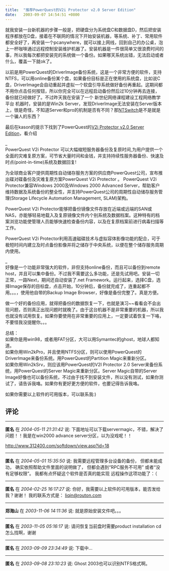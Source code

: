 ```yaml
---
title:  "推荐PowerQuest的V2i Protector v2.0 Server Edition"
date:   2003-09-07 14:54:51 +0800
---
```


就我安装一台新机器的步骤一般是，把硬盘分为系统盘C和数据盘D，然后把安装程序都放在D盘，接着在不联网的情况下开始安装机器，等系统、补丁、常用软件都安全好了，再安装一个pcanywhere，就可以接上网线，回到自己的办公桌，泡上一杯咖啡通过远程控制安装维护机器了。安装机器是一件很简单又很浪费时间的事，所以我每次都把安装完的系统做一个备份。如果哪天系统出错，无法启动或者什么，覆盖一下就ok了。  

以前是用PowerQuest的DriverImage备份系统，这是一个非常方便的软件，支持NTFS，可以用online备份某个盘，如果备份目标是正在使用的系统盘，比如说C盘，DriverImage会自动重起并虚拟一个软盘引导系统做好备份再重起。这期间都不用你点击任何按钮，所以你完全可以在远程启动备份然后过10分钟再去连接，备份就已经做好了。不过昨天我在安装了一个 新世纪网络课程建设工程网络教学平台 机器时，安装的是Win2k Server，发现DriverImage无法安装在Server版本上，很是奇怪，不知道Server和pro的机制是否有不同？那[NTSwitch](http://www.southcn.com/it/itschool/200203271138.htm)是不是就是一个骗人的东西？  

最后在kason的提示下找到了PowerQuest的[V2i Protector v2.0 Server Edition](http://www.powerquest.com/v2i/protector/)，看介绍  

_  
PowerQuest V2i Protector 可以大幅缩短服务器备份及复原时间,为用户提供一个全面的灾难复原方案，可节省大量时间和金钱，并支持持续性服务器备份、快速及时点(point-in-time)系统及数据回复!  

为全球商业客户提供周期性自动储存服务方案的供应商PowerQuest公司，宣布推出碟对碟备份及灾难复原方案PowerQuest V2i Protector 。 PowerQuest V2i Protector兼容Windows 2000及Windows 2000 Advanced Server，帮助客户维持数据及系统备份的整全性，并支持PowerQuest公司的周期性自动储存服务管理(Storage Lifecycle Automation Management, SLAM)架构。  

PowerQuest V2i Protector能够把备份镜像文件存放在近端或远端的SAN或NAS，亦能够轻易地载入及复原镜像文件内个别系统及数据档案。这种特有的档案浏览功能使管理人员能够快速检查备份内容，以及在复原档案前进行病毒扫描等工作。  

PowerQuest V2i Protector利用高速磁碟技术与虚拟容体影像功能的配合，可于极短时间内建立及时点备份影像并将之储存于中央系统，以便在整个储存服务周期内使用。  

_  
好像是一个功能非常强大的软件，非但支持online备份，而且可以备份到remote host，并且可以集中备份。不过我不需要这么多功能，还是先试用吧。安装一切正常，一路Next，期间还自动安装了.net Framework。运行起来，选择C盘，选择Image保存的目标盘，点击开始，10分钟后，备份就完成了，连重起都不用。。。，使用他自带的Backup Image Browser，好像是备份完整了。真是方便。  

做一个好的备份应用，就得把备份的数据恢复一下，也就是演习~~看看会不会出现问题，否则真正出现问题时就晚了。由于这台机器不是非常重要的机器，所以我也就没有试用恢复。如果你要使用在非常重要的应用上，一定要试着恢复一下咯，不要怪我没提醒你。。。  

总结：  
如果你是用win98，或者用FAT分区，大可以用Symantec的ghost，地球人都知道。  
如果你用Win2kPro，并且使用NTFS分区，则可以使用PowerQuest的DriverImage来备份系统。用PowerQuest的Partition Magic来重新分区。  
如果你用Win2kSrv，则应该用PowerQuest的V2I Protector 2.0 Server来备份系统，用PowerQuest的Server Magic来重新分区。Server Magic自带的Server Image好像也可以备份系统，不过由于找不到安装文件，所以没有测试，如果你测试了，请告诉我咯。如果你有更好更方便的软件，也要记得告诉我咯。  

如果你需要以上软件的可用版本，可以联系我:)  


## 评论

*****
**匿名** 在 *2004-05-11 21:31:42* 说: 下面地址可以下载servermagic，不错，解决了问题！！我是在win2000 advance server分区，以为没戏呢！！

http://www.312400.com/softdown/view.asp?id=18 

*****
**匿名** 在 *2004-05-01 15:35:50* 说: 我需要远程管理多台设备的备份，
但都未能成功，
确实依照帮助文件里面的说明做了，
但都会遇到“RPC服务不可用”
或者“没有足够权限”。
我都有点怀疑这个软件是否真的能实现
远程操作这项功能了：（

*****
**匿名** 在 *2004-02-25 16:17:27* 说: 你好，我需要以上软件的可用版本，能否发给我？谢谢！
我的联系方式是：
liqin@routon.com

*****
**郑海山** 在 *2003-11-06 14:11:36* 说: 就是原始安装文件吧。。。


*****
**匿名** 在 *2003-11-05 05:16:17* 说: 请问恢复当前盘时需要product installation cd怎么找啊，谢谢

*****
**匿名** 在 *2003-09-09 23:34:49* 说: 下载中...

*****
**匿名** 在 *2003-09-08 23:10:23* 说: Ghost 2003也可以识别NTFS格式啊。

